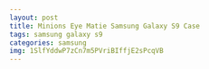 ```yaml
---
layout: post
title: Minions Eye Matie Samsung Galaxy S9 Case
tags: samsung galaxy s9
categories: samsung
img: 1SlfYddwP7zCn7m5PVriBIffjE2sPcqVB
---
```

